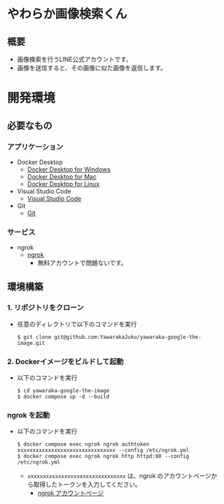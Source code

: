 # やわらか画像検索くん
## 概要
- 画像検索を行うLINE公式アカウントです。
- 画像を送信すると、その画像に似た画像を返信します。

# 開発環境
## 必要なもの
### アプリケーション
- Docker Desktop
  + [Docker Desktop for Windows](https://docs.docker.com/docker-for-windows/install/)
  + [Docker Desktop for Mac](https://docs.docker.com/docker-for-mac/install/)
  + [Docker Desktop for Linux](https://docs.docker.com/desktop/install/linux-install/)
- Visual Studio Code
  + [Visual Studio Code](https://code.visualstudio.com/)
- Git
  + [Git](https://git-scm.com/downloads)

### サービス
- ngrok
  + [ngrok](https://ngrok.com/)
    - 無料アカウントで問題ないです。


## 環境構築
### 1. リポジトリをクローン
- 任意のディレクトリで以下のコマンドを実行
  ```shell
  $ git clone git@github.com:YawarakaJuku/yawaraka-google-the-image.git
  ```

### 2. Dockerイメージをビルドして起動
- 以下のコマンドを実行
  ```shell
  $ cd yawaraka-google-the-image
  $ docker compose up -d --build
  ```

### ngrok を起動
- 以下のコマンドを実行
  ```shell
  $ docker compose exec ngrok ngrok authtoken xxxxxxxxxxxxxxxxxxxxxxxxxxxxxxxx --config /etc/ngrok.yml
  $ docker compose exec ngrok ngrok http httpd:80 --config /etc/ngrok.yml
  ```
  + `xxxxxxxxxxxxxxxxxxxxxxxxxxxxxxxx` は、ngrok のアカウントページから取得したトークンを入力してください。
    * [ngrok アカウントページ](https://dashboard.ngrok.com/get-started/your-authtoken)
